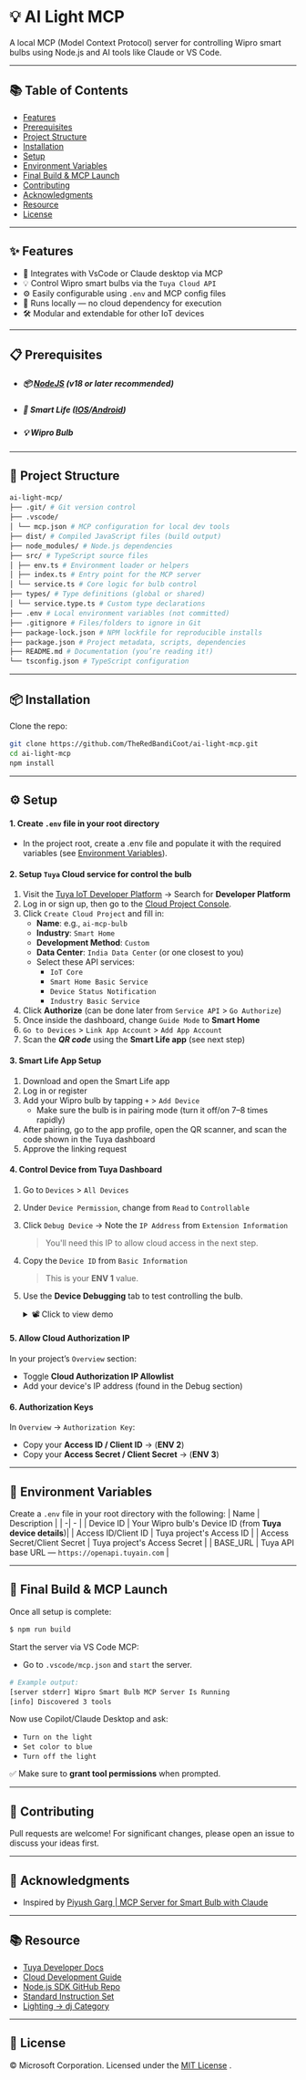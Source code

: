 # 💡 AI Light MCP

A local MCP (Model Context Protocol) server for controlling Wipro smart bulbs using Node.js and AI tools like Claude or VS Code.

---

## 📚 Table of Contents

- [Features](#-features)
- [Prerequisites](#-prerequisites)
- [Project Structure](#-project-structure)
- [Installation](#-installation)
- [Setup](#️-setup)
- [Environment Variables](#-environment-variables)
- [Final Build & MCP Launch](#-final-build--mcp-launch)
- [Contributing](#-contributing)
- [Acknowledgments](#-acknowledgments)
- [Resource](#-resource)
- [License](#-license)

---

## ✨ Features

- 🧠 Integrates with VsCode or Claude desktop via MCP
- 💡 Control Wipro smart bulbs via the `Tuya Cloud API`
- ⚙️ Easily configurable using `.env` and MCP config files
- 🔌 Runs locally — no cloud dependency for execution
- 🛠️ Modular and extendable for other IoT devices

---

## 📋 Prerequisites

- ##### 📦 [NodeJS](https://nodejs.org/en/download) (v18 or later recommended)
- ##### 📱 Smart Life ([IOS](https://apps.apple.com/us/app/smart-life-smart-living/id1115101477)/[Android](https://play.google.com/store/apps/details?id=com.tuya.smartlife&hl=en_IN))
- ##### 💡 Wipro Bulb

---

## 📁 Project Structure

```bash
ai-light-mcp/
├── .git/ # Git version control
├── .vscode/
│ └── mcp.json # MCP configuration for local dev tools
├── dist/ # Compiled JavaScript files (build output)
├── node_modules/ # Node.js dependencies
├── src/ # TypeScript source files
│ ├── env.ts # Environment loader or helpers
│ ├── index.ts # Entry point for the MCP server
│ └── service.ts # Core logic for bulb control
├── types/ # Type definitions (global or shared)
│ └── service.type.ts # Custom type declarations
├── .env # Local environment variables (not committed)
├── .gitignore # Files/folders to ignore in Git
├── package-lock.json # NPM lockfile for reproducible installs
├── package.json # Project metadata, scripts, dependencies
├── README.md # Documentation (you’re reading it!)
└── tsconfig.json # TypeScript configuration

```

---

## 📦 Installation

Clone the repo:

```bash
git clone https://github.com/TheRedBandiCoot/ai-light-mcp.git
cd ai-light-mcp
npm install
```

---

## ⚙️ Setup

#### 1. Create `.env` file in your root directory

- In the project root, create a .env file and populate it with the required variables (see [Environment Variables](#-environment-variables)).

#### 2. Setup `Tuya` Cloud service for control the bulb

1. Visit the [Tuya IoT Developer Platform](https://www.tuya.com/) → Search for **Developer Platform**
2. Log in or sign up, then go to the [Cloud Project Console](https://platform.tuya.com/cloud/).
3. Click `Create Cloud Project` and fill in:
   - **Name**: e.g., `ai-mcp-bulb`
   - **Industry**: `Smart Home`
   - **Development Method**: `Custom`
   - **Data Center**: `India Data Center` (or one closest to you)
   - Select these API services:
     - `IoT Core`
     - `Smart Home Basic Service`
     - `Device Status Notification`
     - `Industry Basic Service`
4. Click **Authorize** (can be done later from `Service API` > `Go Authorize`)
5. Once inside the dashboard, change `Guide Mode` to **Smart Home**
6. `Go to Devices` > `Link App Account` > `Add App Account`
7. Scan the **_QR code_** using the **Smart Life app** (see next step)

#### 3. Smart Life App Setup

1. Download and open the Smart Life app
2. Log in or register
3. Add your Wipro bulb by tapping `+` > `Add Device`
   - Make sure the bulb is in pairing mode (turn it off/on 7–8 times rapidly)
4. After pairing, go to the app profile, open the QR scanner, and scan the code shown in the Tuya dashboard
5. Approve the linking request

#### 4. Control Device from Tuya Dashboard

1. Go to `Devices` > `All Devices`
2. Under `Device Permission`, change from `Read` to `Controllable`
3. Click `Debug Device` → Note the `IP Address` from `Extension Information`
   > You'll need this IP to allow cloud access in the next step.
4. Copy the `Device ID` from `Basic Information`
   > This is your **ENV 1** value.
5. Use the **Device Debugging** tab to test controlling the bulb.
   <details> 
      <summary>📽️ Click to view demo</summary>

   ![Demo](assets/demo-gif.gif)

      </details>

#### 5. Allow Cloud Authorization IP

In your project’s `Overview` section:

- Toggle **Cloud Authorization IP Allowlist**
- Add your device's IP address (found in the Debug section)

#### 6. Authorization Keys

In `Overview` → `Authorization Key`:

- Copy your **Access ID / Client ID** → (**ENV 2**)
- Copy your **Access Secret / Client Secret** → (**ENV 3**)

---

## 🌿 Environment Variables

Create a `.env` file in your root directory with the following:
| Name | Description |
| -| - |
| Device ID | Your Wipro bulb's Device ID (from **Tuya device details**)|
| Access ID/Client ID | Tuya project's Access ID |
| Access Secret/Client Secret | Tuya project's Access Secret |
| BASE_URL | Tuya API base URL — `https://openapi.tuyain.com` |

---

## 🔧 Final Build & MCP Launch

Once all setup is complete:

```bash
$ npm run build
```

Start the server via VS Code MCP:

- Go to `.vscode/mcp.json` and `start` the server.

```bash
# Example output:
[server stderr] Wipro Smart Bulb MCP Server Is Running
[info] Discovered 3 tools
```

Now use Copilot/Claude Desktop and ask:

- `Turn on the light`
- `Set color to blue`
- `Turn off the light`

✅ Make sure to **grant tool permissions** when prompted.

---

## 🤝 Contributing

Pull requests are welcome!
For significant changes, please open an issue to discuss your ideas first.

---

## 🙌 Acknowledgments

- Inspired by [Piyush Garg | MCP Server for Smart Bulb with Claude](https://www.youtube.com/watch?v=bWFWeolDGcM)

---

## 📚 Resource

- [Tuya Developer Docs](https://developer.tuya.com/en/docs/iot)
- [Cloud Development Guide](https://developer.tuya.com/en/docs/iot/introduction-to-tuya-iot-platform?id=Ka6vijvqb3uhn)
- [Node.js SDK GitHub Repo](https://github.com/tuya/tuya-connector-Nodejs)
- [Standard Instruction Set](https://developer.tuya.com/en/docs/iot/standarddescription?id=K9i5ql6waswzq)
- [Lighting → dj Category](https://developer.tuya.com/en/docs/iot/categorydj?id=Kaiuyzy3eheyy)

---

## 📝 License

© Microsoft Corporation. Licensed under the [MIT License](LICENSE.txt) .
